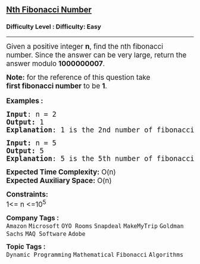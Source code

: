 <h2><a href="https://www.geeksforgeeks.org/problems/nth-fibonacci-number1335/1?page=1&difficulty%5B%5D=0&category%5B%5D=Dynamic%2520Programming&sortBy=submissions">Nth Fibonacci Number</a></h2><h3>Difficulty Level : Difficulty: Easy</h3><hr><div class="problems_problem_content__Xm_eO"><p><span style="font-size: 14pt;">Given a positive integer <strong>n</strong>, find the nth fibonacci number.&nbsp;Since the answer can be very large, return&nbsp;the answer modulo <strong>1000000007</strong>.</span></p>
<p><span style="font-size: 14pt;"><strong>Note:</strong> for the reference of this question take <strong>first&nbsp;fibonacci number</strong> to be <strong>1</strong>.</span><br><br><span style="font-size: 14pt;"><strong>Examples :</strong></span></p>
<pre><span style="font-size: 14pt;"><strong>Input</strong>: n = 2
<strong>Output:</strong> 1&nbsp;
<strong>Explanation</strong>: 1 is the 2nd number of fibonacci series.
</span></pre>
<pre><span style="font-size: 14pt;"><strong>Input: </strong>n = 5
<strong>Output: </strong>5
<strong>Explanation</strong>: 5 is the 5th number of fibonacci series.
</span></pre>
<p><span style="font-size: 14pt;"><strong>Expected Time Complexity:</strong> O(n)<br><strong>Expected Auxiliary Space:</strong> O(n)<br></span></p>
<p><span style="font-size: 14pt;"><strong>Constraints:</strong><br>1&lt;= n &lt;=10<sup>5</sup></span></p></div><p><span style=font-size:18px><strong>Company Tags : </strong><br><code>Amazon</code>&nbsp;<code>Microsoft</code>&nbsp;<code>OYO Rooms</code>&nbsp;<code>Snapdeal</code>&nbsp;<code>MakeMyTrip</code>&nbsp;<code>Goldman Sachs</code>&nbsp;<code>MAQ Software</code>&nbsp;<code>Adobe</code>&nbsp;<br><p><span style=font-size:18px><strong>Topic Tags : </strong><br><code>Dynamic Programming</code>&nbsp;<code>Mathematical</code>&nbsp;<code>Fibonacci</code>&nbsp;<code>Algorithms</code>&nbsp;